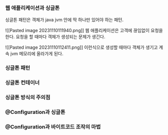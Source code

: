 ### 웹 애플리케이션과 싱글톤
싱글톤 패턴은 객체가 java jvm 안에 딱 하나만 있어야 하는 패턴.

![[Pasted image 20231110111940.png]]
웹 애플리케이션은 고객에 끊임없이 요청을 한다. 
요청을 할 때마다 객체가 생성되는 문제가 생긴다. 

![[Pasted image 20231110112411.png]]
이런식으로 생성할 때마다 객체가 생기고 계속 jvm 메모리에 올라가게 된다. 


### 싱글톤 패턴




### 싱글톤 컨테이너




### 싱글톤 방식의 주의점




### @Configuration과 싱글톤




### @Configuration과 바이트코드 조작의 마법





